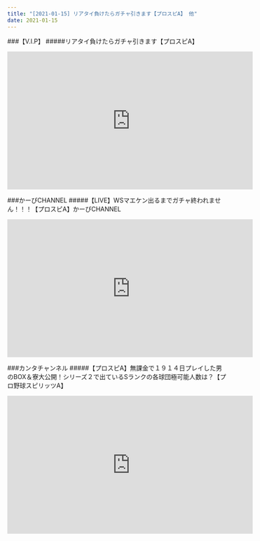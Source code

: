 ```yaml
---
title: "[2021-01-15] リアタイ負けたらガチャ引きます【プロスピA】 他"
date: 2021-01-15
---
```

###【V.I.P】
#####リアタイ負けたらガチャ引きます【プロスピA】
<iframe width="560" height="315" src="https://www.youtube.com/embed/4PxssRVx-Ng" frameborder="0" allow="accelerometer; autoplay; clipboard-write; encrypted-media; gyroscope; picture-in-picture" allowfullscreen></iframe>

###かーぴCHANNEL
#####【LIVE】WSマエケン出るまでガチャ終われません！！！【プロスピA】かーぴCHANNEL
<iframe width="560" height="315" src="https://www.youtube.com/embed/r843NVCatNs" frameborder="0" allow="accelerometer; autoplay; clipboard-write; encrypted-media; gyroscope; picture-in-picture" allowfullscreen></iframe>

###カンタチャンネル
#####【プロスピA】無課金で１９１４日プレイした男のBOX＆寮大公開！シリーズ２で出ているSランクの各球団極可能人数は？【プロ野球スピリッツA】
<iframe width="560" height="315" src="https://www.youtube.com/embed/t3agodLSQPo" frameborder="0" allow="accelerometer; autoplay; clipboard-write; encrypted-media; gyroscope; picture-in-picture" allowfullscreen></iframe>

